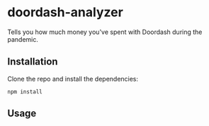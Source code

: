 # doordash-analyzer

Tells you how much money you've spent with Doordash during the pandemic.

## Installation

Clone the repo and install the dependencies:

```
npm install
```

## Usage

